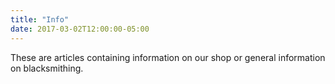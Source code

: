 ```yaml
---
title: "Info"
date: 2017-03-02T12:00:00-05:00
---
```

These are articles containing information on our shop or general information on blacksmithing.
